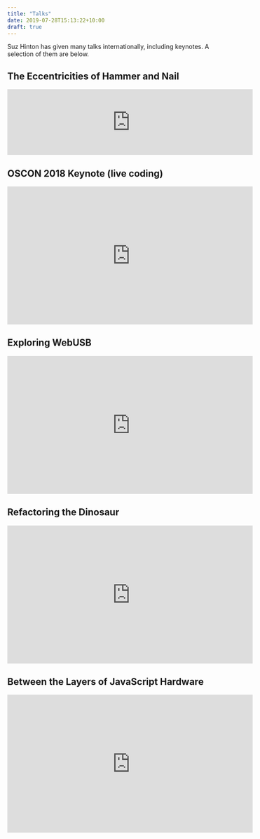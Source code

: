 ```yaml
---
title: "Talks"
date: 2019-07-28T15:13:22+10:00
draft: true
---
```


Suz Hinton has given many talks internationally, including keynotes. A selection of them are below.

## The Eccentricities of Hammer and Nail
<div class="vcontainer">
  <div class="vcontent">
    <iframe width="560" allowfullscreen frameborder="0" mozallowfullscreen="" src="https://player.vimeo.com/video/254600942" webkitallowfullscreen=""></iframe>
  </div>
</div>


## OSCON 2018 Keynote (live coding)

<iframe width="560" height="315" src="https://www.youtube-nocookie.com/embed/oQIwe4i_pTo" frameborder="0" allow="accelerometer; autoplay; encrypted-media; gyroscope; picture-in-picture" allowfullscreen></iframe>


## Exploring WebUSB

<iframe width="560" height="315" src="https://www.youtube-nocookie.com/embed/IpfZ8Nj3uiE" frameborder="0" allow="accelerometer; autoplay; encrypted-media; gyroscope; picture-in-picture" allowfullscreen></iframe>


## Refactoring the Dinosaur

<iframe width="560" height="315" src="https://www.youtube-nocookie.com/embed/VxxTkhSTJbA" frameborder="0" allow="accelerometer; autoplay; encrypted-media; gyroscope; picture-in-picture" allowfullscreen></iframe>


## Between the Layers of JavaScript Hardware

 <iframe width="560" height="315" src="https://www.youtube-nocookie.com/embed/VlaFSZjVBRs" frameborder="0" allow="accelerometer; autoplay; encrypted-media; gyroscope; picture-in-picture" allowfullscreen></iframe>


